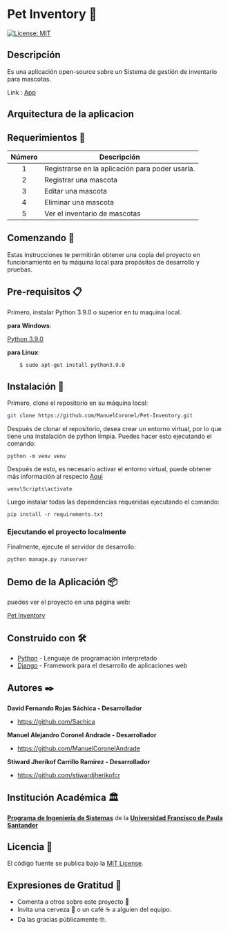 # Pet Inventory 📔

[![License: MIT](https://img.shields.io/badge/License-MIT-yellow.svg)](https://opensource.org/licenses/MIT)

## Descripción

Es una aplicación open-source sobre un Sistema de gestión de inventario para mascotas.

Link : [App](https://pet-inventory.azurewebsites.net/)

## Arquitectura de la aplicacion 

   <imag src="https://github.com/ManuelCoronel/Pet-Inventory/blob/main/Untitled%20Diagram-Copy%20of%20Django%20Architecture.drawio.png">
    
## Requerimientos 📑

Número | Descripción |
:--: | -- |
1 | Registrarse en la aplicación para poder usarla. |
2 | Registrar una mascota |
3 | Editar una mascota |
4 | Eliminar una mascota |
5 | Ver el inventario de mascotas |

## Comenzando 🚀

Estas instrucciones te permitirán obtener una copia del proyecto en funcionamiento en tu máquina local para propósitos de desarrollo y pruebas.

## Pre-requisitos 📋

Primero, instalar Python 3.9.0  o superior en tu maquina local.

**para Windows**:

[Python 3.9.0](https://www.python.org/downloads/)

**para Linux**:

```bash
    $ sudo apt-get install python3.9.0
```
## Instalación 🔧

Primero, clone el repositorio en su máquina local:
```bash
git clone https://github.com/ManuelCoronel/Pet-Inventory.git
```

Después de clonar el repositorio, desea crear un entorno virtual, por lo que tiene una instalación de python limpia.
Puedes hacer esto ejecutando el comando:
```
python -m venv venv
```

Después de esto, es necesario activar el entorno virtual, puede obtener más información al respecto [Aqui](https://docs.python.org/3/tutorial/venv.html)
```
venv\Scripts\activate
```

Luego instalar todas las dependencias requeridas ejecutando el comando:
```
pip install -r requirements.txt
```

### Ejecutando el proyecto localmente

Finalmente, ejecute el servidor de desarrollo:
```bash
python manage.py runserver
```

## Demo de la Aplicación 📦

puedes ver el proyecto en una página web:

[Pet Inventory]()

## Construido con 🛠️

* [Python](https://docs.python.org/3/) - Lenguaje de programación interpretado
* [Django](https://www.djangoproject.com/) - Framework para el desarrollo de aplicaciones web

## Autores ✒️

**David Fernando Rojas Sáchica - Desarrollador**

-   <https://github.com/Sachica>
 
**Manuel Alejandro Coronel Andrade - Desarrollador**

-   <https://github.com/ManuelCoronelAndrade>
   
**Stiward Jherikof Carrillo Ramírez - Desarrollador**

-   <https://github.com/stiwardjherikofcr>

## Institución Académica 🏛️

**[Programa de Ingeniería de Sistemas]** de la **[Universidad Francisco de Paula Santander]**

[Programa de Ingeniería de Sistemas]: https://ingsistemas.cloud.ufps.edu.co/
[Universidad Francisco de Paula Santander]: https://ww2.ufps.edu.co/

## Licencia 📄

El código fuente se publica bajo la [MIT License](https://github.com/Arquitectura-de-Software-UFPS-2022-I/Python-AppConsole/blob/develop-sjcr/LICENSE).

## Expresiones de Gratitud 🎁

* Comenta a otros sobre este proyecto 📢
* Invita una cerveza 🍺 o un café ☕ a alguien del equipo. 
* Da las gracias públicamente 🤓.
